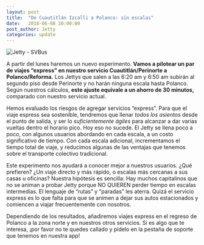 ```yaml
---
layout: post
title:  "De Cuautitlán Izcalli a Polanco: sin escalas"
date:   2018-06-08 10:00:00
post_author: Jetty
categories: update
---
```


<meta property="og:image" content="http://www.jetty.mx/imgs-blog/express.png" />
<!-- <link rel="image_src" href="http://www.jetty.mx/imgs-blog/express.png" / > -->

![Jetty - SVBus]({{site.baseurl}}/imgs-blog/express.png)

A partir del lunes haremos un nuevo experimento. <b>Vamos a pilotear un par de viajes “express” en nuestro servicio Cuautitlán/Perinorte a Polanco/Reforma.</b> Los Jettys que salen a las 6:20 am y 6:50 am subirán al segundo piso desde Perinorte y no harán ninguna escala hasta Polanco. Según nuestros cálculos, <b>este ajuste equivale a un ahorro de 30 minutos,</b> comparado con nuestro servicio actual.

Hemos evaluado los riesgos de agregar servicios “express”. Para que el viaje espress sea sostenible, tendremos que llenar <i>todos los asientos</i> desde el punto de salida, y ser lo <i>suficientemente ágiles</i> para alcanzar a dar varias vueltas dentro el horario pico. Hoy eso no sucede. El Jetty se llena poco a poco, con algunos usuarios abordando en cada escala, a un costo significativo de tiempo. Con cada escala adicional, incrementamos el tiempo total de viaje, y reducimos algunas de las ventajas que tenemos sobre el transporte colectivo tradicional.

Este experimento nos ayudará a conocer mejor a nuestros usuarios. ¿Qué prefieren? ¿Un viaje directo y más rápido, o escalas más cercanas a sus casas u oficinas? Nuestra hipótesis es sencilla: Hay muchos capitalinos que no se animan a probar Jetty porque NO QUIEREN perder tiempo en escalas intermedias. El lenguaje de “rutas” y “paradas” les aterra. Quizá el servicio express es lo que falta para que se animen a dejar sus autos estacionados y comiencen a viajar frecuentemente con nosotros.

Dependiendo de los resultados, añadiremos viajes express en el regreso de Polanco a la zona norte y en nuestros otros servicios. Si es algo que te interesa, ¡por favor no te quedes callado y pídelo en la pestaña de soporte que tenemos en nuestra app!
